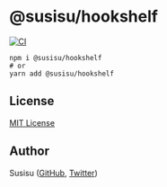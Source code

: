 # @susisu/hookshelf

[![CI](https://github.com/susisu/hookshelf/workflows/CI/badge.svg)](https://github.com/susisu/hookshelf/actions?query=workflow%3ACI)

``` shell
npm i @susisu/hookshelf
# or
yarn add @susisu/hookshelf
```

## License

[MIT License](http://opensource.org/licenses/mit-license.php)

## Author

Susisu ([GitHub](https://github.com/susisu), [Twitter](https://twitter.com/susisu2413))
